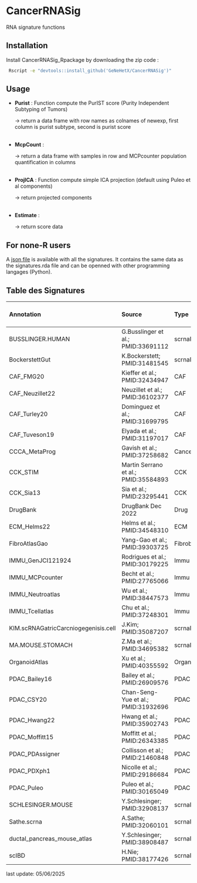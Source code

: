 # CancerRNASig
RNA signature functions

## Installation

Install CancerRNASig_Rpackage by downloading the zip code : 

```bash
 Rscript -e "devtools::install_github('GeNeHetX/CancerRNASig')"
```

## Usage

 * **Purist** : Function compute the PurIST score (Purity Independent Subtyping of Tumors)
 
    → return a data frame with row names as colnames of newexp, first column is purist subtype, second is purist score
<br></br>

 * **McpCount** : 

     → return a data frame with samples in row and MCPcounter population quantification in columns
 <br></br>    

 * **ProjICA** : Function compute simple ICA projection (default using Puleo et al components)

     → return projected components
 <br></br>    

 * **Estimate** : 
 
     → return score data

## For none-R users
A [json file](https://github.com/GeNeHetX/CancerRNASig/blob/main/data-raw/geneSetSignatures.json) is available with all the signatures. It contains the same data as the signatures.rda file and can be openned with other programming langages (Python).

## Table des Signatures

| Annotation                            | Source                             | Type                 | Nombre de Signatures |
|:-------------------------------------|:-----------------------------------|:---------------------|----------------------:|
| BUSSLINGER.HUMAN                     | G.Busslinger et al.; PMID:33691112 | scrnaNormalDigestive |                    20 |
| BockerstettGut                       | K.Bockerstett; PMID:31481545       | scrnaNormalDigestive |                    20 |
| CAF_FMG20                            | Kieffer et al.; PMID:32434947      | CAF                  |                     8 |
| CAF_Neuzillet22                      | Neuzillet et al.; PMID:36102377    | CAF                  |                     4 |
| CAF_Turley20                         | Dominguez et al.; PMID:31699795    | CAF                  |                     3 |
| CAF_Tuveson19                        | Elyada et al.; PMID:31197017       | CAF                  |                     2 |
| CCCA_MetaProg                        | Gavish et al.; PMID:37258682       | Cancer               |                    41 |
| CCK_STIM                             | Martin Serrano et al.; PMID:35584893| CCK                 |                     5 |
| CCK_Sia13                            | Sia et al.; PMID:23295441          | CCK                  |                     2 |
| DrugBank                             | DrugBank Dec 2022                  | Drug                 |                     5 |
| ECM_Helms22                          | Helms et al.; PMID:34548310        | ECM                  |                     1 |
| FibroAtlasGao                        | Yang-Gao et al.; PMID:39303725     | Fibroblast           |                    20 |
| IMMU_GenJCI121924                    | Rodrigues et al.; PMID:30179225    | Immu                 |                     2 |
| IMMU_MCPcounter                      | Becht et al.; PMID:27765066        | Immu                 |                    10 |
| IMMU_Neutroatlas                     | Wu et al.; PMID:38447573           | Immu                 |                    10 |
| IMMU_Tcellatlas                      | Chu et al.; PMID:37248301          | Immu                 |                     8 |
| KIM.scRNAGatricCarcniogegenisis.cell| J.Kim; PMID:35087207               | scrnaNormalDigestive |                    20 |
| MA.MOUSE.STOMACH                     | Z.Ma et al.; PMID:34695382         | scrnaNormalDigestive |                    20 |
| OrganoidAtlas                        | Xu et al.; PMID:40355592           | Organoid             |                    48 |
| PDAC_Bailey16                        | Bailey et al.; PMID:26909576       | PDAC                 |                     4 |
| PDAC_CSY20                           | Chan-Seng-Yue et al.; PMID:31932696| PDAC                 |                    12 |
| PDAC_Hwang22                         | Hwang et al.; PMID:35902743        | PDAC                 |                    18 |
| PDAC_Moffitt15                       | Moffitt et al.; PMID:26343385      | PDAC                 |                    14 |
| PDAC_PDAssigner                      | Collisson et al.; PMID:21460848    | PDAC                 |                     3 |
| PDAC_PDXph1                          | Nicolle et al.; PMID:29186684      | PDAC                 |                     2 |
| PDAC_Puleo                           | Puleo et al.; PMID:30165049        | PDAC                 |                    10 |
| SCHLESINGER.MOUSE                    | Y.Schlesinger; PMID:32908137       | scrnaNormalDigestive |                    20 |
| Sathe.scrna                          | A.Sathe; PMID:32060101             | scrnaNormalDigestive |                    20 |
| ductal_pancreas_mouse_atlas          | Y.Schlesinger; PMID:38908487       | scrnaNormalDigestive |                    20 |
| scIBD                                | H.Nie; PMID:38177426               | scrnaNormalDigestive |                    20 |

last update: 05/06/2025
